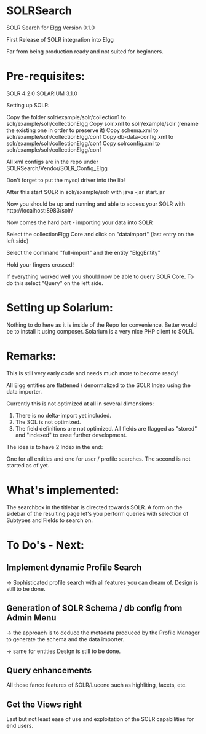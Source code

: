 SOLRSearch
==========

SOLR Search for Elgg Version 0.1.0

First Release of SOLR integration into Elgg

Far from being production ready and not suited for beginners.

Pre-requisites:
==============

SOLR 4.2.0
SOLARIUM 3.1.0

Setting up SOLR:

Copy the folder solr/example/solr/collection1 to solr/example/solr/collectionElgg
Copy solr.xml to solr/example/solr (rename the existing one in order to preserve it)
Copy schema.xml to solr/example/solr/collectionElgg/conf
Copy db-data-config.xml to solr/example/solr/collectionElgg/conf
Copy solrconfig.xml to solr/example/solr/collectionElgg/conf

All xml configs are in the repo under SOLRSearch/Vendor/SOLR_Config_Elgg

Don't forget to put the mysql driver into the lib!

After this start SOLR in solr/example/solr with java -jar start.jar

Now you should be up and running and able to access your SOLR with http://localhost:8983/solr/

Now comes the hard part - importing your data into SOLR

Select the collectionElgg Core and click on "dataimport" (last entry on the left side)

Select the command "full-import" and the entity "ElggEntity"

Hold your fingers crossed!

If everything worked well you should now be able to query SOLR Core. To do this select "Query" on the left side.


Setting up Solarium:
====================

Nothing to do here as it is inside of the Repo for convenience. Better would be to install it using composer.
Solarium is a very nice PHP client to SOLR.


Remarks:
========

This is still very early code and needs much more to become ready!

All Elgg entities are flattened / denormalized to the SOLR Index using the data importer.

Currently this is not optimized at all in several dimensions:

1. There is no delta-import yet included.
2. The SQL is not optimized.
3. The field definitions are not optimized. All fields are flagged as "stored" and "indexed" to ease further development.

The idea is to have 2 Index in the end:

One for all entities and one for user / profile searches. The second is not started as of yet.

What's implemented:
===================

The searchbox in the titlebar is directed towards SOLR.
A form on the sidebar of the resulting page let's you perform queries with selection of Subtypes and Fields to search on.


To Do's - Next:
===============

Implement dynamic Profile Search 
---------------------------------------------

-> Sophisticated profile search with all features you can dream of.
Design is still to be done.


Generation of SOLR Schema / db config from Admin Menu
-----------------------------------------------------------------------------
-> the approach is to deduce the metadata produced by the Profile Manager to generate the schema and the data importer.

-> same for entities
Design is still to be done.

Query enhancements
----------------------------

All those fance features of SOLR/Lucene such as highliting, facets, etc.

Get the Views right
-------------------------

Last but not least ease of use and exploitation of the SOLR capabilities for end users.












